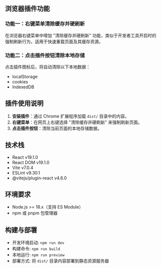## 浏览器插件功能

### 功能一：右键菜单清除缓存并硬刷新

在浏览器右键菜单中增加 "清除缓存并硬刷新" 功能，类似于开发者工具开启时的强制刷新行为，适用于快速重载页面及其缓存资源。

### 功能二：点击插件按钮清除本地存储

点击插件图标后，将自动清除以下本地数据：
- localStorage
- cookies
- IndexedDB

## 插件使用说明

1. **安装插件**：通过 Chrome 扩展程序加载 `dist/` 目录中的内容。
2. **右键菜单**：在网页上右键选择 "清除缓存并硬刷新" 来强制刷新页面。
3. **点击插件按钮**：清除当前页面的本地存储数据。

## 技术栈

- React v19.1.0
- React DOM v19.1.0
- Vite v7.0.4
- ESLint v9.30.1
- @vitejs/plugin-react v4.6.0

## 环境要求

- Node.js >= 18.x（支持 ES Module）
- npm 或 pnpm 包管理器

## 构建与部署

- 开发环境启动: `npm run dev`
- 构建命令: `npm run build`
- 本地运行: `npm run preview`
- 部署方式: 将 `dist/` 目录内容部署到静态资源服务器
